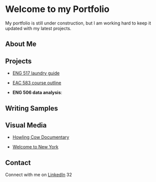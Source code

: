# Welcome to my Portfolio

My portfolio is still under construction, but I am working hard to keep it updated with my latest projects.

## About Me

## Projects

* [ENG 517 laundry guide]()
  
* [EAC 583 course outline](coalition-development-course/README.md)
  
* **ENG 506 data analysis**:

## Writing Samples

## Visual Media

* [Howling Cow Documentary](/visual-media/howling-cow.md)

* [Welcome to New York](/visual-media/welcome-to-new-york.md)

## Contact
Connect with me on [LinkedIn](https://www.linkedin.com/in/sami-zito/)
32